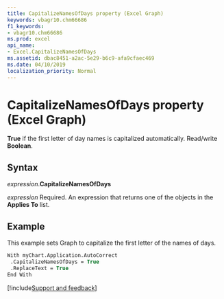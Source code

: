 ```yaml
---
title: CapitalizeNamesOfDays property (Excel Graph)
keywords: vbagr10.chm66686
f1_keywords:
- vbagr10.chm66686
ms.prod: excel
api_name:
- Excel.CapitalizeNamesOfDays
ms.assetid: dbac8451-a2ac-5e29-b6c9-afa9cfaec469
ms.date: 04/10/2019
localization_priority: Normal
---
```



# CapitalizeNamesOfDays property (Excel Graph)

**True** if the first letter of day names is capitalized automatically. Read/write **Boolean**.

## Syntax

_expression_.**CapitalizeNamesOfDays**

_expression_ Required. An expression that returns one of the objects in the **Applies To** list.


## Example

This example sets Graph to capitalize the first letter of the names of days.

```vb
With myChart.Application.AutoCorrect 
 .CapitalizeNamesOfDays = True 
 .ReplaceText = True 
End With
```

[!include[Support and feedback](~/includes/feedback-boilerplate.md)]